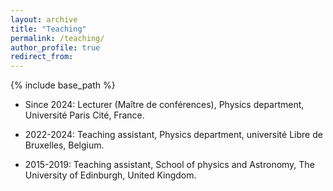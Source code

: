 ```yaml
---
layout: archive
title: "Teaching"
permalink: /teaching/
author_profile: true
redirect_from:
---
```


{% include base_path %}

* Since 2024: Lecturer (Maître de conférences), Physics department, Université Paris Cité, France.

* 2022-2024: Teaching assistant, Physics department, université Libre de Bruxelles, Belgium.

* 2015-2019: Teaching assistant, School of physics and Astronomy, The University of Edinburgh, United Kingdom.
  

